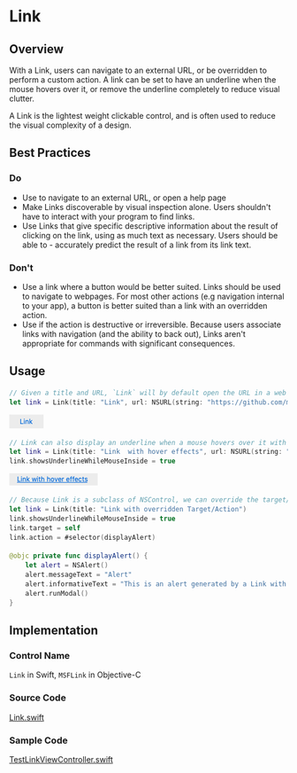 # Link

## Overview
With a Link, users can navigate to an external URL, or be overridden to perform a custom action. A link can be set to have an underline when the mouse hovers over it, or remove the underline completely to reduce visual clutter.

A Link is the lightest weight clickable control, and is often used to reduce the visual complexity of a design.



## Best Practices
### Do
- Use to navigate to an external URL, or open a help page
- Make Links discoverable by visual inspection alone. Users shouldn't have to interact with your program to find links.
- Use Links that give specific descriptive information about the result of clicking on the link, using as much text as necessary. Users should be able to - accurately predict the result of a link from its link text.


### Don't
- Use a link where a button would be better suited. Links should be used to navigate to webpages. For most other actions (e.g navigation internal to your app), a button is better suited than a link with an overridden action.
- Use if the action is destructive or irreversible. Because users associate links with navigation (and the ability to back out), Links aren't appropriate for commands with significant consequences.

## Usage

```Swift
// Given a title and URL, `Link` will by default open the URL in a web browser.
let link = Link(title: "Link", url: NSURL(string: "https://github.com/microsoft/fluentui-apple")!)
```
![Link.png](.attachments/Link.png)

```Swift
// Link can also display an underline when a mouse hovers over it with the optional property "showsUnderlineWhileMouseInside".
let link = Link(title: "Link  with hover effects", url: NSURL(string: "https://github.com/microsoft/fluentui-apple")!)
link.showsUnderlineWhileMouseInside = true
```
![LinkWithHover.png](.attachments/LinkWithHover.png)

```Swift
// Because Link is a subclass of NSControl, we can override the target/action to perform a custom task
let link = Link(title: "Link with overridden Target/Action")
link.showsUnderlineWhileMouseInside = true
link.target = self
link.action = #selector(displayAlert)

@objc private func displayAlert() {
    let alert = NSAlert()
    alert.messageText = "Alert"
    alert.informativeText = "This is an alert generated by a Link with an overridden Target/Action"
    alert.runModal()
}
```

## Implementation
### Control Name
`Link` in Swift, `MSFLink` in Objective-C
### Source Code
[Link.swift](https://github.com/microsoft/fluentui-apple/blob/main/Sources/FluentUI_macOS/Components/Link/Link.swift)
### Sample Code
[TestLinkViewController.swift](https://github.com/microsoft/fluentui-apple/blob/main/Demos/FluentUIDemo_macOS/FluentUITestViewControllers/TestLinkViewController.swift)
